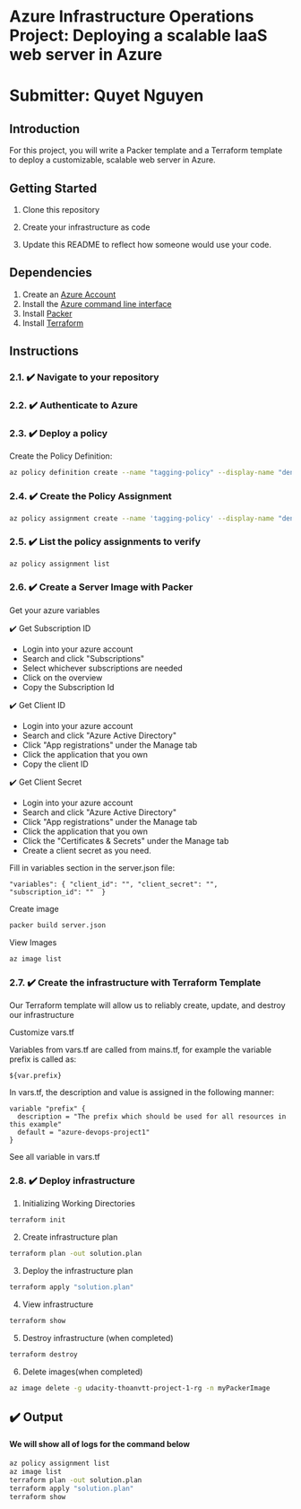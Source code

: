# Azure Infrastructure Operations Project: Deploying a scalable IaaS web server in Azure
# Submitter: Quyet Nguyen

## Introduction
For this project, you will write a Packer template and a Terraform template to deploy a customizable, scalable web server in Azure.

## Getting Started
1. Clone this repository

2. Create your infrastructure as code

3. Update this README to reflect how someone would use your code.

## Dependencies
1. Create an [Azure Account](https://portal.azure.com) 
2. Install the [Azure command line interface](https://docs.microsoft.com/en-us/cli/azure/install-azure-cli?view=azure-cli-latest)
3. Install [Packer](https://www.packer.io/downloads)
4. Install [Terraform](https://www.terraform.io/downloads.html)

## Instructions
### 2.1. :heavy_check_mark: Navigate to your repository
### 2.2. :heavy_check_mark: Authenticate to Azure 
### 2.3. :heavy_check_mark: Deploy a policy
Create the Policy Definition:

```bash
az policy definition create --name "tagging-policy" --display-name "deny-creation-untagged-resources" --description "This policy ensures all indexed resources in your subscription have tags and deny deployment if it does not" --rules ./project1-tagging-policy.json --mode "All"
```

### 2.4. :heavy_check_mark: Create the Policy Assignment
```bash
az policy assignment create --name 'tagging-policy' --display-name "deny-creation-untagged-resources" --policy tagging-policy
```

### 2.5. :heavy_check_mark: List the policy assignments to verify

```bash
az policy assignment list
```

### 2.6. :heavy_check_mark: Create a Server Image with Packer
Get your azure variables

✔️ Get Subscription ID
- Login into your azure account
- Search and click "Subscriptions"
- Select whichever subscriptions are needed
- Click on the overview
- Copy the Subscription Id

✔️ Get Client ID
- Login into your azure account
- Search and click "Azure Active Directory"
- Click "App registrations" under the Manage tab
- Click the application that you own
- Copy the client ID

✔️ Get Client Secret
- Login into your azure account
- Search and click "Azure Active Directory"
- Click "App registrations" under the Manage tab
- Click the application that you own
- Click the "Certificates & Secrets" under the Manage tab
- Create a client secret as you need.

Fill in variables section in the server.json file:

`"variables": {
   "client_id": "",
   "client_secret": "",
   "subscription_id": "" 
 }
`

Create image

```bash 
packer build server.json
```


View Images

```bash 
az image list
```

### 2.7. :heavy_check_mark: Create the infrastructure with Terraform Template

Our Terraform template will allow us to reliably create, update, and destroy our infrastructure

Customize vars.tf

Variables from vars.tf are called from mains.tf, for example the variable prefix is called as:

```
${var.prefix}
```

In vars.tf, the description and value is assigned in the following manner:

```
variable "prefix" {
  description = "The prefix which should be used for all resources in this example"
  default = "azure-devops-project1"
}
```

See all variable in vars.tf

### 2.8. :heavy_check_mark: Deploy infrastructure

1. Initializing Working Directories

```bash 
terraform init
```

2. Create infrastructure plan
```bash 
terraform plan -out solution.plan
```

3. Deploy the infrastructure plan

```bash  
terraform apply "solution.plan"
```

4. View infrastructure

```bash  
terraform show
```


5. Destroy infrastructure (when completed)

```bash 
terraform destroy
```

6. Delete images(when completed)

```bash 
az image delete -g udacity-thoanvtt-project-1-rg -n myPackerImage
```



## :heavy_check_mark: Output
#### We will show all of logs for the command below

```bash 
az policy assignment list
az image list
terraform plan -out solution.plan
terraform apply "solution.plan"
terraform show
```

